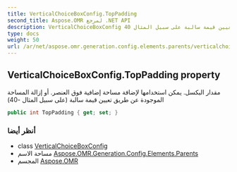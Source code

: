 ```yaml
---
title: VerticalChoiceBoxConfig.TopPadding
second_title: Aspose.OMR لمرجع .NET API
description: VerticalChoiceBoxConfig ملكية. مقدار البكسل. يمكن استخدامها لإضافة مساحة إضافية فوق العنصر. أو إزالة المساحة الموجودة عن طريق تعيين قيمة سالبة على سبيل المثال 40
type: docs
weight: 50
url: /ar/net/aspose.omr.generation.config.elements.parents/verticalchoiceboxconfig/toppadding/
---
```

## VerticalChoiceBoxConfig.TopPadding property

مقدار البكسل. يمكن استخدامها لإضافة مساحة إضافية فوق العنصر. أو إزالة المساحة الموجودة عن طريق تعيين قيمة سالبة (على سبيل المثال -40)

```csharp
public int TopPadding { get; set; }
```

### أنظر أيضا

* class [VerticalChoiceBoxConfig](../)
* مساحة الاسم [Aspose.OMR.Generation.Config.Elements.Parents](../../verticalchoiceboxconfig/)
* المجسم [Aspose.OMR](../../../)


